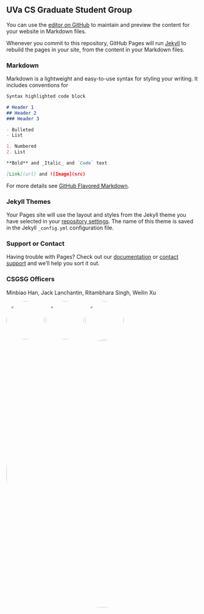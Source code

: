 ## UVa CS Graduate Student Group

You can use the [editor on GitHub](https://github.com/csgsg/csgsg.github.io/edit/master/README.md) to maintain and preview the content for your website in Markdown files.

Whenever you commit to this repository, GitHub Pages will run [Jekyll](https://jekyllrb.com/) to rebuild the pages in your site, from the content in your Markdown files.

### Markdown

Markdown is a lightweight and easy-to-use syntax for styling your writing. It includes conventions for

```markdown
Syntax highlighted code block

# Header 1
## Header 2
### Header 3

- Bulleted
- List

1. Numbered
2. List

**Bold** and _Italic_ and `Code` text

[Link](url) and ![Image](src)
```

For more details see [GitHub Flavored Markdown](https://guides.github.com/features/mastering-markdown/).

### Jekyll Themes

Your Pages site will use the layout and styles from the Jekyll theme you have selected in your [repository settings](https://github.com/csgsg/csgsg.github.io/settings). The name of this theme is saved in the Jekyll `_config.yml` configuration file.

### Support or Contact

Having trouble with Pages? Check out our [documentation](https://help.github.com/categories/github-pages-basics/) or [contact support](https://github.com/contact) and we’ll help you sort it out.

### CSGSG Officers
Minbiao Han, Jack Lanchantin, Ritambhara Singh, Weilin Xu

<style >
.img-circle {
    border-radius: 50%;
}
.img-crop {
  object-fit: cover;
  width:700px;
  height:700px;
}
</style>

<p float="left">
  <img src="http://www.cs.virginia.edu/~mh2ye//assets/img/MinbiaoHan.jpg" width="100" class="img-circle" />
  <img src="http://bme.virginia.edu/bds/JackL.jpg" width="100" class="img-circle" /> 
  <img src="https://ritambharasingh.files.wordpress.com/2017/01/cropped-singhritambhara.jpg" width="100" class="img-circle" />
  <img src="https://xuweilin.org/images/weilin_thumbnail.JPG" width="100" class="img-crop img-circle" />
</p>

